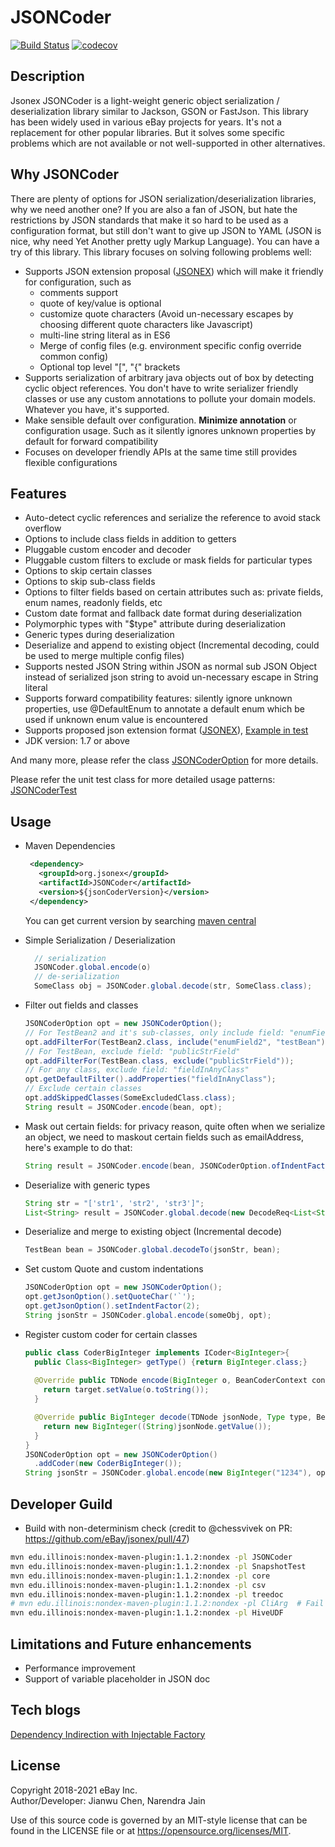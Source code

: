 # JSONCoder
[![Build Status](https://travis-ci.org/eBay/jsonex.svg?branch=master)](https://travis-ci.org/eBay/jsonex)
[![codecov](https://codecov.io/gh/eBay/jsonex/branch/master/graph/badge.svg)](https://codecov.io/gh/eBay/jsonex)
## Description
Jsonex JSONCoder is a light-weight generic object serialization / deserialization library similar to Jackson, GSON or FastJson. This library has been widely used in various eBay projects for years. It's not a replacement for other popular libraries. But it solves some specific problems which are not available or not well-supported in other alternatives.

## Why JSONCoder
There are plenty of options for JSON serialization/deserialization libraries, why we need another one? If you are also a fan of JSON, but hate the restrictions by JSON standards that make it so hard to be used as a configuration format, but still don't want to give up JSON to YAML (JSON is nice, why need Yet Another pretty ugly Markup Language). You can have a try of this library. This library focuses on solving following problems well:

* Supports JSON extension proposal ([JSONEX](./JSONEX.md)) which will make it friendly for configuration, such as
    * comments support
    * quote of key/value is optional
    * customize quote characters (Avoid un-necessary escapes by choosing different quote characters like Javascript) 
    * multi-line string literal as in ES6
    * Merge of config files (e.g. environment specific config override common config)
    * Optional top level "[", "{" brackets
* Supports serialization of arbitrary java objects out of box by detecting cyclic object references. You don't have to write serializer friendly classes or use any custom annotations to pollute your domain models. Whatever you have, it's supported.
* Make sensible default over configuration. **Minimize annotation** or configuration usage. Such as it silently ignores unknown properties by default for forward compatibility
* Focuses on developer friendly APIs at the same time still provides flexible configurations  

## Features
* Auto-detect cyclic references and serialize the reference to avoid stack overflow
* Options to include class fields in addition to getters
* Pluggable custom encoder and decoder 
* Pluggable custom filters to exclude or mask fields for particular types
* Options to skip certain classes
* Options to skip sub-class fields
* Options to filter fields based on certain attributes such as: private fields, enum names, readonly fields, etc
* Custom date format and fallback date format during deserialization
* Polymorphic types with "$type" attribute during deserialization
* Generic types during deserialization
* Deserialize and append to existing object (Incremental decoding, could be used to merge multiple config files)
* Supports nested JSON String within JSON as normal sub JSON Object instead of serialized json string to avoid un-necessary escape in String literal
* Supports forward compatibility features: silently ignore unknown properties, use @DefaultEnum to annotate a default enum which be used if unknown enum value is encountered
* Supports proposed json extension format ([JSONEX](./JSONEX.md)), [Example in test](JSONCoder/src/test/resources/org/jsonex/jsoncoder/jsonex.json)
* JDK version: 1.7 or above 


And many more, please refer the class [JSONCoderOption](JSONCoder/src/main/java/org/jsonex/jsoncoder/JSONCoderOption.java)
for more details. 

Please refer the unit test class for more detailed usage patterns: 
[JSONCoderTest](JSONCoder/src/test/java/org/jsonex/jsoncoder/JSONCoderTest.java)

## Usage

- Maven Dependencies
    ```xml
     <dependency>
       <groupId>org.jsonex</groupId>
       <artifactId>JSONCoder</artifactId>
       <version>${jsonCoderVersion}</version>
     </dependency>
    ````
    You can get current version by searching [maven central](https://search.maven.org/search?q=g:org.jsonex)

- Simple Serialization / Deserialization
    ```java 
      // serialization
      JSONCoder.global.encode(o)
      // de-serialization
      SomeClass obj = JSONCoder.global.decode(str, SomeClass.class);
    ```
- Filter out fields and classes
    ```java 
   JSONCoderOption opt = new JSONCoderOption();
    // For TestBean2 and it's sub-classes, only include field: "enumField2", "testBean"
    opt.addFilterFor(TestBean2.class, include("enumField2", "testBean"));("field1ForClass1", "field2ForClass1");
    // For TestBean, exclude field: "publicStrField"
    opt.addFilterFor(TestBean.class, exclude("publicStrField"));
    // For any class, exclude field: "fieldInAnyClass"
    opt.getDefaultFilter().addProperties("fieldInAnyClass");
    // Exclude certain classes
    opt.addSkippedClasses(SomeExcludedClass.class);
    String result = JSONCoder.encode(bean, opt);
    ```
- Mask out certain fields: for privacy reason, quite often when we serialize an object, we need to maskout certain fields such as emailAddress, here's example to do that:
  ```java 
  String result = JSONCoder.encode(bean, JSONCoderOption.ofIndentFactor(2).addFilterFor(SomeBean.class, mask("field1", "field2")));
  ```
   
- Deserialize with generic types
    ```java 
    String str = "['str1', 'str2', 'str3']";
    List<String> result = JSONCoder.global.decode(new DecodeReq<List<String>>(){}.setSource(str));
    ```
- Deserialize and merge to existing object (Incremental decode)
    ```java 
    TestBean bean = JSONCoder.global.decodeTo(jsonStr, bean);
    ```
- Set custom Quote and custom indentations
    ```java 
    JSONCoderOption opt = new JSONCoderOption();
    opt.getJsonOption().setQuoteChar('`');
    opt.getJsonOption().setIndentFactor(2);
    String jsonStr = JSONCoder.global.encode(someObj, opt);
    ```
- Register custom coder for certain classes
    ```java
    public class CoderBigInteger implements ICoder<BigInteger>{
      public Class<BigInteger> getType() {return BigInteger.class;}
      
      @Override public TDNode encode(BigInteger o, BeanCoderContext context, TDNode target) {
        return target.setValue(o.toString());
      }
    
      @Override public BigInteger decode(TDNode jsonNode, Type type, BeanCoderContext context) {
        return new BigInteger((String)jsonNode.getValue());
      }
    }
    JSONCoderOption opt = new JSONCoderOption()
      .addCoder(new CoderBigInteger());
    String jsonStr = JSONCoder.global.encode(new BigInteger("1234"), opt); 
    ```

## Developer Guild
- Build with non-determinism check (credit to @chessvivek on PR: https://github.com/eBay/jsonex/pull/47)
```bash
mvn edu.illinois:nondex-maven-plugin:1.1.2:nondex -pl JSONCoder
mvn edu.illinois:nondex-maven-plugin:1.1.2:nondex -pl SnapshotTest
mvn edu.illinois:nondex-maven-plugin:1.1.2:nondex -pl core
mvn edu.illinois:nondex-maven-plugin:1.1.2:nondex -pl csv
mvn edu.illinois:nondex-maven-plugin:1.1.2:nondex -pl treedoc
# mvn edu.illinois:nondex-maven-plugin:1.1.2:nondex -pl CliArg  # Fail expected, as Cli Annotation depends on field ordering
mvn edu.illinois:nondex-maven-plugin:1.1.2:nondex -pl HiveUDF
```

## Limitations and Future enhancements
* Performance improvement
* Support of variable placeholder in JSON doc

## Tech blogs
[Dependency Indirection with Injectable Factory](https://medium.com/@jianwu_23512/dependency-indirection-with-injectable-factory-d6f2f60cced1)

## License
 
Copyright 2018-2021 eBay Inc. <BR>
Author/Developer: Jianwu Chen, Narendra Jain
 
Use of this source code is governed by an MIT-style license that can be found in the LICENSE file or at https://opensource.org/licenses/MIT.
